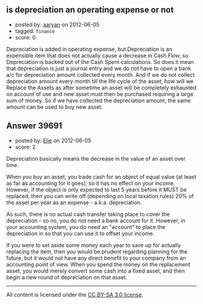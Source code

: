 ## is depreciation an operating expense or not

- posted by: [aaryan](https://stackexchange.com/users/-1/18263-aaryan) on 2012-06-05
- tagged: `finance`
- score: 0

Depreciation is added in operating expense, but Depreciation is an expensible item that does not actually cause a decrease in Cash Flow, so Depreciation is backed out of the Cash Spent calculations.
So does it mean that depreciation is just a journal entry and we do not have to open a bank a/c for depreciation amount collected every month. And if we do not collect depreciation amount every month till the life cycle of the asset, how will we Replace the Assets as after sometime an asset will be completely exhausted on account of use and new asset must then be purchased requiring a large sum of money. So if we have collected the depreciation amount, the same amount can be used to buy new asset.



## Answer 39691

- posted by: [Elie](https://stackexchange.com/users/-1/1752-elie) on 2012-06-05
- score: 2

Depreciation basically means the decrease in the value of an asset over time. 

When you buy an asset, you trade cash for an object of equal value (at least as far as accounting for it goes), so it has no effect on your income. However, if the object is only expected to last 5 years before it MUST be replaced, then you can write off (depending on local taxation rules) 20% of the asset per year as an expense - a.k.a. depreciation.

As such, there is no actual cash transfer taking place to cover the depreciation - so no, you do not need a bank account for it. However, in your accounting system, you do need an "account" to place the depreciation in so that you can use it to offset your income.

If you were to set aside some money each year to save up for actually replacing the item, then you would be prudent regarding planning for the future, but it would not have any direct benefit to your company from an accounting point of view. When you spend the money on the replacement asset, you would merely convert some cash into a fixed asset, and then begin a new round of depreciation on that asset.



---

All content is licensed under the [CC BY-SA 3.0 license](https://creativecommons.org/licenses/by-sa/3.0/).
